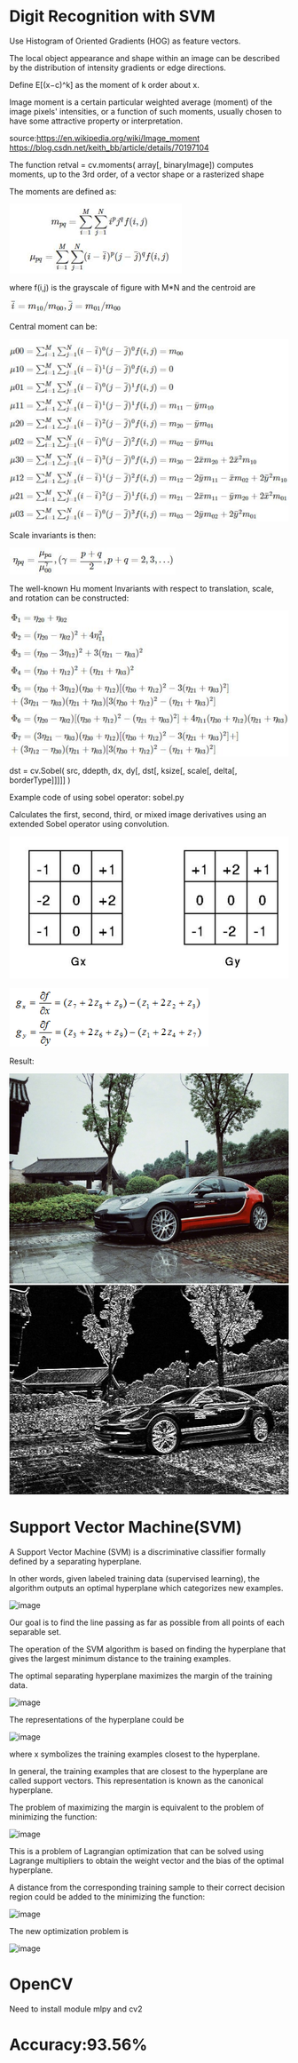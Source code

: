 # Digit Recognition with SVM

Use Histogram of Oriented Gradients (HOG) as feature vectors.

The local object appearance and shape within an image can be described by the distribution of intensity gradients or edge directions.

Define E[(x−c)^k] as the moment of k order about x.  

Image moment is a certain particular weighted average (moment) of the image pixels' intensities, or a function of such moments, usually chosen to have some attractive property or interpretation.

source:https://en.wikipedia.org/wiki/Image_moment https://blog.csdn.net/keith_bb/article/details/70197104

The function 	retval	=	cv.moments(	array[, binaryImage]) computes moments, up to the 3rd order, of a vector shape or a rasterized shape

The moments are defined as:

![image](https://github.com/wangjinlong9788/DigitRecognitionSVM/blob/master/moments.jpg)

where f(i,j) is the grayscale of figure with M*N and the centroid are

![image](https://github.com/wangjinlong9788/DigitRecognitionSVM/blob/master/ijaverage.jpg)

Central moment can be:

![image](https://github.com/wangjinlong9788/DigitRecognitionSVM/blob/master/centermoments.jpg)

Scale invariants is then:

![image](https://github.com/wangjinlong9788/DigitRecognitionSVM/blob/master/sclaeinvariant.jpg)

The well-known Hu moment Invariants with respect to translation, scale, and rotation can be constructed:

![image](https://github.com/wangjinlong9788/DigitRecognitionSVM/blob/master/invariants.jpg)

dst	=	cv.Sobel(	src, ddepth, dx, dy[, dst[, ksize[, scale[, delta[, borderType]]]]]	)

Example code of using sobel operator: sobel.py

Calculates the first, second, third, or mixed image derivatives using an extended Sobel operator using convolution.

![image](https://github.com/wangjinlong9788/DigitRecognitionSVM/blob/master/operator.PNG)

![image](https://github.com/wangjinlong9788/DigitRecognitionSVM/blob/master/derivative.png)

Result:

![image](https://github.com/wangjinlong9788/DigitRecognitionSVM/blob/master/car.jpg)
![image](https://github.com/wangjinlong9788/DigitRecognitionSVM/blob/master/car.PNG)

# Support Vector Machine(SVM)

A Support Vector Machine (SVM) is a discriminative classifier formally defined by a separating hyperplane. 

In other words, given labeled training data (supervised learning), the algorithm outputs an optimal hyperplane which categorizes new examples.

![image](https://github.com/wangjinlong9788/NumberRecognitionSVM/blob/master/separating-lines.png)
 
Our goal is to find the line passing as far as possible from all points of each separable set.

The operation of the SVM algorithm is based on finding the hyperplane that gives the largest minimum distance to the training examples.

The optimal separating hyperplane maximizes the margin of the training data.

![image](https://github.com/wangjinlong9788/NumberRecognitionSVM/blob/master/optimal-hyperplane.png)

The representations of the hyperplane could be

![image](https://github.com/wangjinlong9788/NumberRecognitionSVM/blob/master/hyperplane.PNG)

where x symbolizes the training examples closest to the hyperplane.

In general, the training examples that are closest to the hyperplane are called support vectors. This representation is known as the canonical hyperplane.

The problem of maximizing the margin  is equivalent to the problem of minimizing the function:

![image](https://github.com/wangjinlong9788/NumberRecognitionSVM/blob/master/functionmin.PNG)

This is a problem of Lagrangian optimization that can be solved using Lagrange multipliers to obtain the weight vector  and the bias of the optimal hyperplane.

A distance from the corresponding training sample to their correct decision region could be added to the minimizing the function:

![image](https://github.com/wangjinlong9788/NumberRecognitionSVM/blob/master/svm_basics3.png)

The new optimization problem is

![image](https://github.com/wangjinlong9788/NumberRecognitionSVM/blob/master/newoptimization%20.PNG)
# OpenCV
Need to install  module mlpy and cv2




# Accuracy:93.56%
